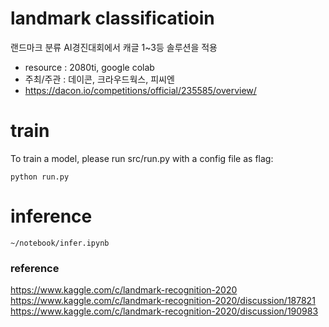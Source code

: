 # landmark classificatioin
랜드마크 분류 AI경진대회에서 캐글 1~3등 솔루션을 적용
- resource : 2080ti, google colab
- 주최/주관 : 데이콘, 크라우드웍스, 피씨엔
- https://dacon.io/competitions/official/235585/overview/


# train
To train a model, please run src/run.py with a config file as flag:
```
python run.py
```

# inference
```
~/notebook/infer.ipynb
```

### reference
https://www.kaggle.com/c/landmark-recognition-2020 \
https://www.kaggle.com/c/landmark-recognition-2020/discussion/187821 \
https://www.kaggle.com/c/landmark-recognition-2020/discussion/190983
